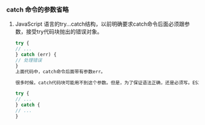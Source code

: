 ### catch 命令的参数省略
1. JavaScript 语言的try...catch结构，以前明确要求catch命令后面必须跟参数，接受try代码块抛出的错误对象。
    ```js
    try {
    // ...
    } catch (err) {
    // 处理错误
    }
    上面代码中，catch命令后面带有参数err。

    很多时候，catch代码块可能用不到这个参数。但是，为了保证语法正确，还是必须写。ES2019 做出了改变，允许catch语句省略参数。

    try {
    // ...
    } catch {
    // ...
    }
    ```